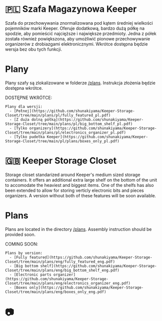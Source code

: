 # 🇵🇱 Szafa Magazynowa Keeper
Szafa do przechowywania znormalizowana pod kątem średniej wielkości pojemników marki Keeper. Oferuje dodatkową, bardzo dużą półkę na spodzie, aby pomieścić najcięższe i największe przedmioty. Jedna z półek została również powiększona, aby umożliwić pionowe przechowywanie organizerów z drobiazgami elektronicznymi. Wkrótce dostępna będzie wersja bez obu tych funkcji.

# Plany
Plany szafy są zlokalizowane w folderze [/plans](https://github.com/shunakiyama/Keeper-Storage-Closet/plans). Instrukcja złożenia będzie dostępna wkrótce.

DOSTĘPNE WKRÓTCE:
```
Plany dla wersji:
  - [Pełnej](https://github.com/shunakiyama/Keeper-Storage-Closet/tree/main/plans/pl/fully_featured_pl.pdf)
  - [Z duża dolną półką](https://github.com/shunakiyama/Keeper-Storage-Closet/tree/main/plans/pl/big_bottom_shelf_pl.pdf)
  - [Tylko organizery](https://github.com/shunakiyama/Keeper-Storage-Closet/tree/main/plans/pl/electronics_organizer_pl.pdf)
  - [Tylko pudełka Keeper](https://github.com/shunakiyama/Keeper-Storage-Closet/tree/main/pl/plans/boxes_only_pl.pdf)
```

# 🇬🇧 Keeper Storage Closet
Storage closet standarized around Keeper's medium sized storage containers. It offers an additional extra large shelf on the bottom of the unit to accomodate the heaviest and biggest items. One of the shelfs has also been extended to allow for storing verticly electronic bits and pieces organizers. A version without both of these features will be soon available.

# Plans
Plans are located in the directory [/plans](https://github.com/shunakiyama/Keeper-Storage-Closet/plans). Assembly instruction should be provided soon.

COMING SOON:
```
Plans by version:
  - [Fully featured](https://github.com/shunakiyama/Keeper-Storage-Closet/tree/main/plans/eng/fully_featured_eng.pdf)
  - [Big bottom shelf](https://github.com/shunakiyama/Keeper-Storage-Closet/tree/main/plans/eng/big_bottom_shelf_eng.pdf)
  - [Electronic parts organizer](https://github.com/shunakiyama/Keeper-Storage-Closet/tree/main/plans/eng/electronics_organizer_eng.pdf)
  - [Boxes only](https://github.com/shunakiyama/Keeper-Storage-Closet/tree/main/plans/eng/boxes_only_eng.pdf)
```
# 📷


